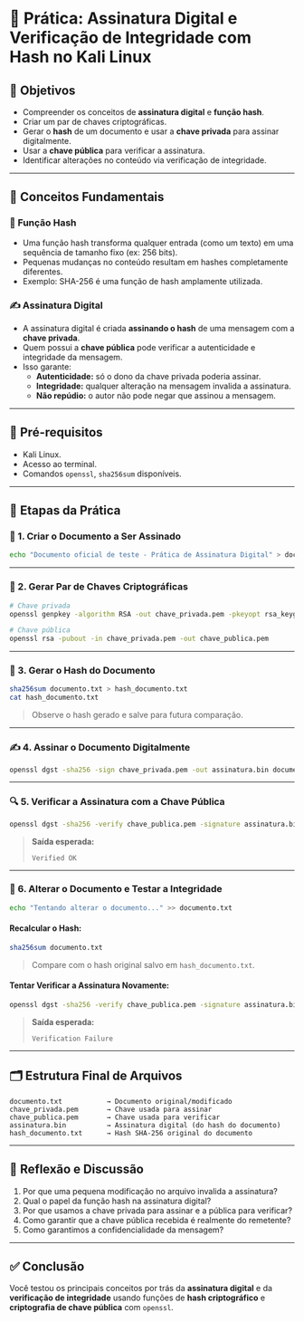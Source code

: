 
# 🔐 Prática: Assinatura Digital e Verificação de Integridade com Hash no Kali Linux

## 🎯 Objetivos

- Compreender os conceitos de **assinatura digital** e **função hash**.
- Criar um par de chaves criptográficas.
- Gerar o **hash** de um documento e usar a **chave privada** para assinar digitalmente.
- Usar a **chave pública** para verificar a assinatura.
- Identificar alterações no conteúdo via verificação de integridade.

---

## 🧠 Conceitos Fundamentais

### 🔢 Função Hash

- Uma função hash transforma qualquer entrada (como um texto) em uma sequência de tamanho fixo (ex: 256 bits).
- Pequenas mudanças no conteúdo resultam em hashes completamente diferentes.
- Exemplo: SHA-256 é uma função de hash amplamente utilizada.

### ✍️ Assinatura Digital

- A assinatura digital é criada **assinando o hash** de uma mensagem com a **chave privada**.
- Quem possui a **chave pública** pode verificar a autenticidade e integridade da mensagem.
- Isso garante:
  - **Autenticidade:** só o dono da chave privada poderia assinar.
  - **Integridade:** qualquer alteração na mensagem invalida a assinatura.
  - **Não repúdio:** o autor não pode negar que assinou a mensagem.

---

## 🧰 Pré-requisitos

- Kali Linux.
- Acesso ao terminal.
- Comandos `openssl`, `sha256sum` disponíveis.

---

## 🧪 Etapas da Prática

### 📁 1. Criar o Documento a Ser Assinado

```bash
echo "Documento oficial de teste - Prática de Assinatura Digital" > documento.txt
````

---

### 🔑 2. Gerar Par de Chaves Criptográficas

```bash
# Chave privada
openssl genpkey -algorithm RSA -out chave_privada.pem -pkeyopt rsa_keygen_bits:2048

# Chave pública
openssl rsa -pubout -in chave_privada.pem -out chave_publica.pem
```

---

### 🧾 3. Gerar o Hash do Documento

```bash
sha256sum documento.txt > hash_documento.txt
cat hash_documento.txt
```

> Observe o hash gerado e salve para futura comparação.

---

### ✍️ 4. Assinar o Documento Digitalmente

```bash
openssl dgst -sha256 -sign chave_privada.pem -out assinatura.bin documento.txt
```

---

### 🔍 5. Verificar a Assinatura com a Chave Pública

```bash
openssl dgst -sha256 -verify chave_publica.pem -signature assinatura.bin documento.txt
```

> **Saída esperada:**
>
> ```
> Verified OK
> ```

---

### 🔁 6. Alterar o Documento e Testar a Integridade

```bash
echo "Tentando alterar o documento..." >> documento.txt
```

#### Recalcular o Hash:

```bash
sha256sum documento.txt
```

> Compare com o hash original salvo em `hash_documento.txt`.

#### Tentar Verificar a Assinatura Novamente:

```bash
openssl dgst -sha256 -verify chave_publica.pem -signature assinatura.bin documento.txt
```

> **Saída esperada:**
>
> ```
> Verification Failure
> ```

---

## 🗂 Estrutura Final de Arquivos

```
documento.txt           → Documento original/modificado
chave_privada.pem       → Chave usada para assinar
chave_publica.pem       → Chave usada para verificar
assinatura.bin          → Assinatura digital (do hash do documento)
hash_documento.txt      → Hash SHA-256 original do documento
```

---

## 🧠 Reflexão e Discussão

1. Por que uma pequena modificação no arquivo invalida a assinatura?
2. Qual o papel da função hash na assinatura digital?
3. Por que usamos a chave privada para assinar e a pública para verificar?
4. Como garantir que a chave pública recebida é realmente do remetente?
5. Como garantimos a confidencialidade da mensagem?

---

## ✅ Conclusão

Você testou os principais conceitos por trás da **assinatura digital** e da **verificação de integridade** usando funções de **hash criptográfico** e **criptografia de chave pública** com `openssl`.
